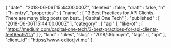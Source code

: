 {
  "date" : "2018-06-06T15:44:00.000Z",
  "deleted" : false,
  "draft" : false,
  "h" : "h-entry",
  "properties" : {
    "name" : [ "3 Best Practices for API Clients. There are many blog posts on best…| Capital One Tech" ],
    "published" : [ "2018-06-06T15:44:00.000Z" ],
    "category" : [ "api" ],
    "like-of" : [ "https://medium.com/capital-one-tech/3-best-practices-for-api-clients-feef9ec97f1a" ]
  },
  "kind" : "likes",
  "slug" : "2018/06/inuym",
  "tags" : [ "api" ],
  "client_id" : "https://www-editor.jvt.me"
}
